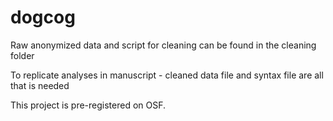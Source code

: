 # dogcog

Raw anonymized data and script for cleaning can be found in the cleaning folder

To replicate analyses in manuscript - cleaned data file and syntax file are all that is needed

This project is pre-registered on OSF.
